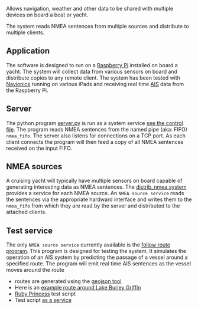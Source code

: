 
Allows navigation, weather and other data to be shared with multiple devices on board a boat or yacht. 

The system reads NMEA sentences from multiple sources and distribute to multiple clients. 

## Application

The software is designed to run on a [Raspberry Pi](https://www.raspberrypi.org/) installed on board a yacht. 
The system will collect data from various sensors on board and distribute copies to any remote client. 
The system has been tested with [Navionics](https://www.navionics.com/aus/) running on various iPads
and receiving real time [AIS](https://www.amsa.gov.au/safety-navigation/navigation-systems/about-automatic-identification-system) data from the Raspberry Pi.

## Server
The python program [server.py](./server.py) is run as a system service [see the control file](./nmea_server.service). 
The program reads NMEA sentences from the 
named pipe (aka: FIFO) ``nmea_fifo``. The server also listens for connections on a TCP port.
As each client connects the program will then feed a copy of all NMEA sentences received on the input FIFO. 

## NMEA sources
A cruising yacht will typically have multiple sensors on board capable of generating interesting data as NMEA sentences.
The [distrib_nmea system](./README.md) provides a service for each NMEA source. An ``NMEA source service`` reads the 
sentences via the appropriate hardward interface and writes them to the ``nmea_fifo`` from which they are read by the 
server and distributed to the attached clients.

## Test service
The only ``NMEA source service`` currently available is the [follow route program](./follow_route.py). This program is 
designed for testing the system. It simulates the operation of an AIS system by predicting the passage of a vessel around a
specified route. The program will emit real time AIS sentences as the vessel moves around the route

* routes are generated using the [geojson tool](http://geojson.io) 
* Here is an [example route around Lake Burley Griffin](./lbg_route.json)
* [Ruby Princess](./ruby_princess_LBG.sh) test script
* Test script [as a service](./ruby_princess_LBG.service)
